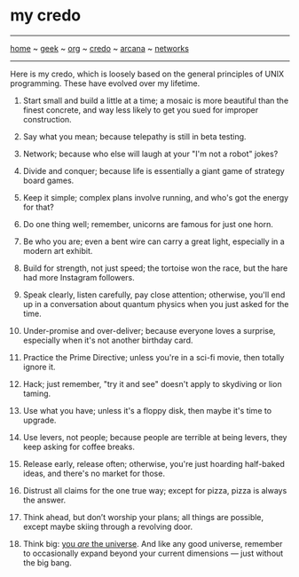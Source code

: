 # my credo

-----
[home](README.md) ~ [geek](geekcode.md) ~ [org](orgmode.md) ~ [credo](credo.md) ~ [arcana](arcana.md) ~ [networks](networking.md)

-----

Here is my credo, which is loosely based on the general principles of UNIX programming.  These have evolved over my lifetime.


1. Start small and build a little at a time; a mosaic is more beautiful than the finest concrete, and way less likely to get you sued for improper construction.

2. Say what you mean; because telepathy is still in beta testing.

3. Network; because who else will laugh at your "I'm not a robot" jokes?

4. Divide and conquer; because life is essentially a giant game of strategy board games.

5. Keep it simple; complex plans involve running, and who's got the energy for that?

6. Do one thing well; remember, unicorns are famous for just one horn.

7. Be who you are; even a bent wire can carry a great light, especially in a modern art exhibit.

8. Build for strength, not just speed; the tortoise won the race, but the hare had more Instagram followers.

9. Speak clearly, listen carefully, pay close attention; otherwise, you'll end up in a conversation about quantum physics when you just asked for the time.

10. Under-promise and over-deliver; because everyone loves a surprise, especially when it's not another birthday card.

11. Practice the Prime Directive; unless you're in a sci-fi movie, then totally ignore it.

12. Hack; just remember, "try it and see" doesn't apply to skydiving or lion taming.

13. Use what you have; unless it's a floppy disk, then maybe it's time to upgrade.

14. Use levers, not people; because people are terrible at being levers, they keep asking for coffee breaks.

15. Release early, release often; otherwise, you're just hoarding half-baked ideas, and there's no market for those.

16. Distrust all claims for the one true way; except for pizza, pizza is always the answer.

17. Think ahead, but don’t worship your plans; all things are possible, except maybe skiing through a revolving door.

18. Think big: [you *are* the universe](https://news.ycombinator.com/item?id=40107000). And like any good universe, remember to occasionally expand beyond your current dimensions — just without the big bang.

